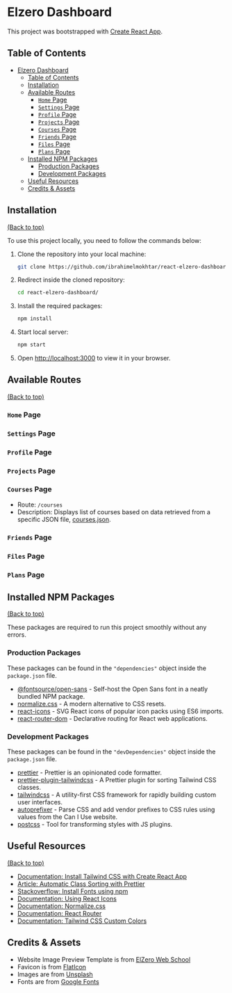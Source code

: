 # Elzero Dashboard

This project was bootstrapped with [Create React App](https://github.com/facebook/create-react-app).

## Table of Contents

- [Elzero Dashboard](#elzero-dashboard)
  - [Table of Contents](#table-of-contents)
  - [Installation](#installation)
  - [Available Routes](#available-routes)
    - [`Home` Page](#home-page)
    - [`Settings` Page](#settings-page)
    - [`Profile` Page](#profile-page)
    - [`Projects` Page](#projects-page)
    - [`Courses` Page](#courses-page)
    - [`Friends` Page](#friends-page)
    - [`Files` Page](#files-page)
    - [`Plans` Page](#plans-page)
  - [Installed NPM Packages](#installed-npm-packages)
    - [Production Packages](#production-packages)
    - [Development Packages](#development-packages)
  - [Useful Resources](#useful-resources)
  - [Credits & Assets](#credits--assets)

## Installation

[(Back to top)](#table-of-contents)

To use this project locally, you need to follow the commands below:

1. Clone the repository into your local machine:

   ```bash
   git clone https://github.com/ibrahimelmokhtar/react-elzero-dashboard.git
   ```

2. Redirect inside the cloned repository:

   ```bash
   cd react-elzero-dashboard/
   ```

3. Install the required packages:

   ```bash
   npm install
   ```

4. Start local server:

   ```bash
   npm start
   ```

5. Open [http://localhost:3000](http://localhost:3000) to view it in your browser.

## Available Routes

[(Back to top)](#table-of-contents)

### `Home` Page

### `Settings` Page

### `Profile` Page

### `Projects` Page

### `Courses` Page

- Route: `/courses`
- Description: Displays list of courses based on data retrieved from a specific JSON file, [courses.json](s/../src/data/courses.json).

### `Friends` Page

### `Files` Page

### `Plans` Page

## Installed NPM Packages

[(Back to top)](#table-of-contents)

These packages are required to run this project smoothly without any errors.

### Production Packages

These packages can be found in the `"dependencies"` object inside the `package.json` file.

- [@fontsource/open-sans](https://www.npmjs.com/package/@fontsource/open-sans) - Self-host the Open Sans font in a neatly bundled NPM package.
- [normalize.css](https://www.npmjs.com/package/normalize.css) - A modern alternative to CSS resets.
- [react-icons](https://www.npmjs.com/package/react-icons) - SVG React icons of popular icon packs using ES6 imports.
- [react-router-dom](https://www.npmjs.com/package/react-router-dom) - Declarative routing for React web applications.

### Development Packages

These packages can be found in the `"devDependencies"` object inside the `package.json` file.

- [prettier](https://www.npmjs.com/package/prettier) - Prettier is an opinionated code formatter.
- [prettier-plugin-tailwindcss](https://www.npmjs.com/package/prettier-plugin-tailwindcss) - A Prettier plugin for sorting Tailwind CSS classes.
- [tailwindcss](https://www.npmjs.com/package/tailwindcss) - A utility-first CSS framework for rapidly building custom user interfaces.
- [autoprefixer](https://www.npmjs.com/package/autoprefixer) - Parse CSS and add vendor prefixes to CSS rules using values from the Can I Use website.
- [postcss](https://www.npmjs.com/package/postcss) - Tool for transforming styles with JS plugins.

## Useful Resources

[(Back to top)](#table-of-contents)

- [Documentation: Install Tailwind CSS with Create React App](https://tailwindcss.com/docs/guides/create-react-app)
- [Article: Automatic Class Sorting with Prettier](https://tailwindcss.com/blog/automatic-class-sorting-with-prettier)
- [Stackoverflow: Install Fonts using npm](https://stackoverflow.com/questions/47803088/how-do-install-fonts-using-npm)
- [Documentation: Using React Icons](https://react-icons.github.io/react-icons/)
- [Documentation: Normalize.css](https://necolas.github.io/normalize.css/)
- [Documentation: React Router](https://v5.reactrouter.com/web/guides/quick-start)
- [Documentation: Tailwind CSS Custom Colors](https://tailwindcss.com/docs/customizing-colors)

## Credits & Assets

- Website Image Preview Template is from [ElZero Web School](https://elzero.org/)
- Favicon is from [FlatIcon](https://www.flaticon.com/)
- Images are from [Unsplash](https://unsplash.com/)
- Fonts are from [Google Fonts](https://fonts.google.com/)
